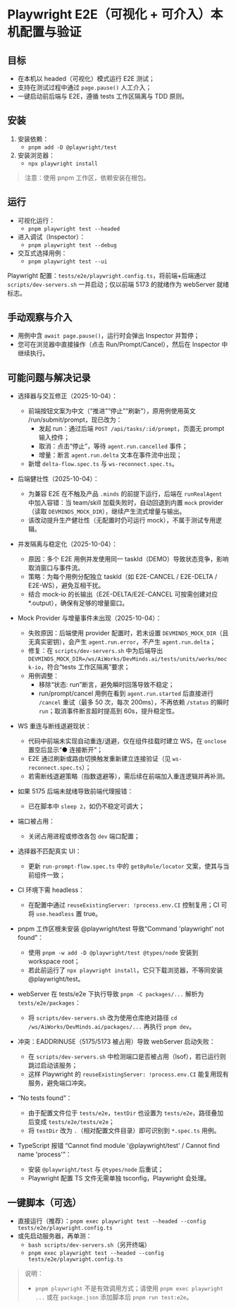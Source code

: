 # Playwright E2E（可视化 + 可介入）本机配置与验证

## 目标

- 在本机以 headed（可视化）模式运行 E2E 测试；
- 支持在测试过程中通过 `page.pause()` 人工介入；
- 一键启动前后端与 E2E，遵循 tests 工作区隔离与 TDD 原则。

## 安装

1. 安装依赖：
   - `pnpm add -D @playwright/test`
2. 安装浏览器：
   - `npx playwright install`

> 注意：使用 pnpm 工作区，依赖安装在根包。

## 运行

- 可视化运行：
  - `pnpm playwright test --headed`
- 进入调试（Inspector）：
  - `pnpm playwright test --debug`
- 交互式选择用例：
  - `pnpm playwright test --ui`

Playwright 配置：`tests/e2e/playwright.config.ts`，将前端+后端通过 `scripts/dev-servers.sh` 一并启动；仅以前端 5173 的就绪作为 webServer 就绪标志。

## 手动观察与介入

- 用例中含 `await page.pause()`，运行时会弹出 Inspector 并暂停；
- 您可在浏览器中直接操作（点击 Run/Prompt/Cancel），然后在 Inspector 中继续执行。

## 可能问题与解决记录

- 选择器与交互修正（2025-10-04）：
  - 前端按钮文案为中文（“推进”“停止”“刷新”），原用例使用英文 /run/submit/prompt，现已改为：
    - 发起 run：通过后端 `POST /api/tasks/:id/prompt`，页面无 prompt 输入控件；
    - 取消：点击“停止”，等待 `agent.run.cancelled` 事件；
    - 增量：断言 `agent.run.delta` 文本在事件流中出现；
  - 新增 `delta-flow.spec.ts` 与 `ws-reconnect.spec.ts`。

- 后端健壮性（2025-10-04）：
  - 为兼容 E2E 在不触及产品 `.minds` 的前提下运行，后端在 `runRealAgent` 中加入容错：当 team/skill 加载失败时，自动回退到内置 `mock` provider（读取 `DEVMINDS_MOCK_DIR`），继续产生流式增量与输出。
  - 该改动提升生产健壮性（无配置时仍可运行 mock），不属于测试专用逻辑。
- 并发隔离与稳定化（2025-10-04）：
  - 原因：多个 E2E 用例并发使用同一 taskId（DEMO）导致状态竞争，影响取消窗口与事件流。
  - 策略：为每个用例分配独立 taskId（如 E2E-CANCEL / E2E-DELTA / E2E-WS），避免互相干扰。
  - 结合 mock-io 的长输出（E2E-DELTA/E2E-CANCEL 可按需创建对应 \*.output），确保有足够的增量窗口。
- Mock Provider 与增量事件未出现（2025-10-04）：
  - 失败原因：后端使用 provider 配置时，若未设置 `DEVMINDS_MOCK_DIR`（且无真实密钥），会产生 `agent.run.error`，不产生 `agent.run.delta`；
  - 修复：在 `scripts/dev-servers.sh` 中为后端导出 `DEVMINDS_MOCK_DIR=/ws/AiWorks/DevMinds.ai/tests/units/works/mock-io`，符合“tests 工作区隔离”要求；
  - 用例调整：
    - 移除“状态: run”断言，避免瞬时回落导致不稳定；
    - run/prompt/cancel 用例在看到 `agent.run.started` 后直接进行 `/cancel` 重试（最多 50 次，每次 200ms），不再依赖 `/status` 的瞬时 `run`；取消事件断言超时提高到 60s，提升稳定性。

- WS 重连与断线退避现状：
  - 代码中前端未实现自动重连/退避，仅在组件挂载时建立 WS，在 `onclose` 置空后显示“● 连接断开”；
  - E2E 通过刷新或路由切换触发重新建立连接验证（见 `ws-reconnect.spec.ts`）；
  - 若需断线退避策略（指数退避等），需后续在前端加入重连逻辑并再补测。

- 如果 5175 后端未就绪导致前端代理报错：
  - 已在脚本中 `sleep 2`，如仍不稳定可调大；
- 端口被占用：
  - 关闭占用进程或修改各包 `dev` 端口配置；
- 选择器不匹配真实 UI：
  - 更新 `run-prompt-flow.spec.ts` 中的 `getByRole/locator` 文案，使其与当前组件一致；
- CI 环境下需 headless：
  - 在配置中通过 `reuseExistingServer: !process.env.CI` 控制复用；CI 可将 `use.headless` 置 true。
- pnpm 工作区根未安装 @playwright/test 导致“Command 'playwright' not found”：
  - 使用 `pnpm -w add -D @playwright/test @types/node` 安装到 workspace root；
  - 若此前运行了 `npx playwright install`，它只下载浏览器，不等同安装 @playwright/test。
- webServer 在 tests/e2e 下执行导致 `pnpm -C packages/...` 解析为 `tests/e2e/packages`：
  - 将 `scripts/dev-servers.sh` 改为使用仓库绝对路径 `cd /ws/AiWorks/DevMinds.ai/packages/...` 再执行 `pnpm dev`。
- 冲突：EADDRINUSE（5175/5173 被占用）导致 webServer 启动失败：
  - 在 `scripts/dev-servers.sh` 中检测端口是否被占用（lsof），若已运行则跳过启动该服务；
  - 这样 Playwright 的 `reuseExistingServer: !process.env.CI` 能复用现有服务，避免端口冲突。
- “No tests found”：
  - 由于配置文件位于 `tests/e2e`，`testDir` 也设置为 `tests/e2e`，路径叠加后变成 `tests/e2e/tests/e2e`；
  - 将 `testDir` 改为 `.`（相对配置文件目录）即可识别到 `*.spec.ts` 用例。
- TypeScript 报错 “Cannot find module '@playwright/test' / Cannot find name 'process'”：
  - 安装 `@playwright/test` 与 `@types/node` 后重试；
  - Playwright 配置 TS 文件无需单独 tsconfig，Playwright 会处理。

## 一键脚本（可选）

- 直接运行（推荐）：`pnpm exec playwright test --headed --config tests/e2e/playwright.config.ts`
- 或先启动服务器，再单测：
  - `bash scripts/dev-servers.sh`（另开终端）
  - `pnpm exec playwright test --headed --config tests/e2e/playwright.config.ts`

> 说明：
>
> - `pnpm playwright` 不是有效调用方式；请使用 `pnpm exec playwright ...` 或在 `package.json` 添加脚本后 `pnpm run test:e2e`。
